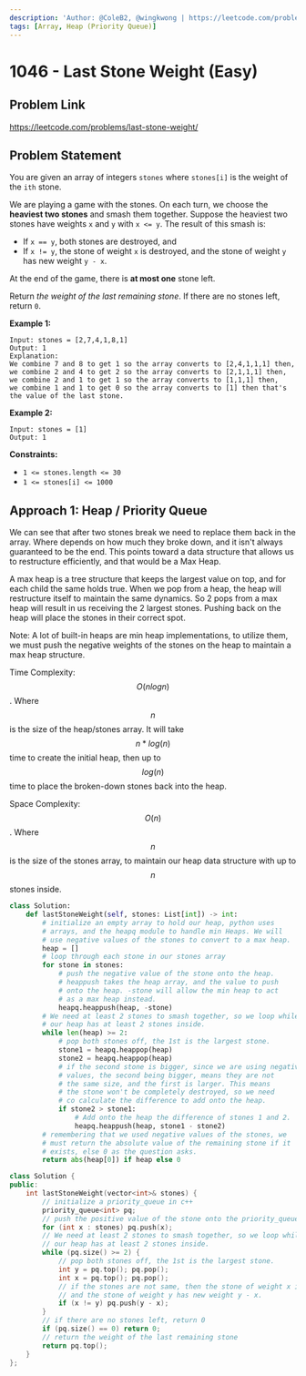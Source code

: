 ```yaml
---
description: 'Author: @ColeB2, @wingkwong | https://leetcode.com/problems/last-stone-weight/'
tags: [Array, Heap (Priority Queue)]
---
```


# 1046 - Last Stone Weight (Easy)

## Problem Link

https://leetcode.com/problems/last-stone-weight/

## Problem Statement

You are given an array of integers `stones` where `stones[i]` is the weight of the `ith` stone.

We are playing a game with the stones. On each turn, we choose the **heaviest two stones** and smash them together. Suppose the heaviest two stones have weights `x` and `y` with `x <= y`. The result of this smash is:

- If `x == y`, both stones are destroyed, and
- If `x != y`, the stone of weight `x` is destroyed, and the stone of weight `y` has new weight `y - x`.

At the end of the game, there is **at most one** stone left.

Return _the weight of the last remaining stone_. If there are no stones left, return `0`.

**Example 1:**

```
Input: stones = [2,7,4,1,8,1]
Output: 1
Explanation: 
We combine 7 and 8 to get 1 so the array converts to [2,4,1,1,1] then,
we combine 2 and 4 to get 2 so the array converts to [2,1,1,1] then,
we combine 2 and 1 to get 1 so the array converts to [1,1,1] then,
we combine 1 and 1 to get 0 so the array converts to [1] then that's the value of the last stone.
```

**Example 2:**

```
Input: stones = [1]
Output: 1
```

**Constraints:**

- `1 <= stones.length <= 30`
- `1 <= stones[i] <= 1000`

## Approach 1: Heap / Priority Queue

We can see that after two stones break we need to replace them back in the array. Where depends on how much they broke down, and it isn't always guaranteed to be the end. This points toward a data structure that allows us to restructure efficiently, and that would be a Max Heap.

A max heap is a tree structure that keeps the largest value on top, and for each child the same holds true. When we pop from a heap, the heap will restructure itself to maintain the same dynamics. So 2 pops from a max heap will result in us receiving the 2 largest stones. Pushing back on the heap will place the stones in their correct spot.

Note: A lot of built-in heaps are min heap implementations, to utilize them, we must push the negative weights of the stones on the heap to maintain a max heap structure.

Time Complexity: $$O(nlogn)$$. Where $$n$$ is the size of the heap/stones array. It will take $$n*log(n)$$ time to create the initial heap, then up to $$log(n)$$ time to place the broken-down stones back into the heap.

Space Complexity: $$O(n)$$. Where $$n$$ is the size of the stones array, to maintain our heap data structure with up to $$n$$ stones inside.

<Tabs>
<TabItem value="python" label="Python">
<SolutionAuthor name="@ColeB2"/>

```py
class Solution:
    def lastStoneWeight(self, stones: List[int]) -> int:
        # initialize an empty array to hold our heap, python uses
        # arrays, and the heapq module to handle min Heaps. We will
        # use negative values of the stones to convert to a max heap.
        heap = []
        # loop through each stone in our stones array
        for stone in stones:
            # push the negative value of the stone onto the heap.
            # heappush takes the heap array, and the value to push
            # onto the heap. -stone will allow the min heap to act
            # as a max heap instead.
            heapq.heappush(heap, -stone)
        # We need at least 2 stones to smash together, so we loop while
        # our heap has at least 2 stones inside.
        while len(heap) >= 2:
            # pop both stones off, the 1st is the largest stone.
            stone1 = heapq.heappop(heap)
            stone2 = heapq.heappop(heap)
            # if the second stone is bigger, since we are using negative
            # values, the second being bigger, means they are not
            # the same size, and the first is larger. This means
            # the stone won't be completely destroyed, so we need
            # co calculate the difference to add onto the heap.
            if stone2 > stone1:
                # Add onto the heap the difference of stones 1 and 2.
                heapq.heappush(heap, stone1 - stone2)
        # remembering that we used negative values of the stones, we 
        # must return the absolute value of the remaining stone if it
        # exists, else 0 as the question asks.
        return abs(heap[0]) if heap else 0
```

</TabItem>

<TabItem value="cpp" label="C++">
<SolutionAuthor name="@wingkwong"/>

```cpp
class Solution {
public:
    int lastStoneWeight(vector<int>& stones) {
        // initialize a priority_queue in c++
        priority_queue<int> pq;
        // push the positive value of the stone onto the priority_queue
        for (int x : stones) pq.push(x); 
        // We need at least 2 stones to smash together, so we loop while
        // our heap has at least 2 stones inside.
        while (pq.size() >= 2) {
            // pop both stones off, the 1st is the largest stone.
            int y = pq.top(); pq.pop();
            int x = pq.top(); pq.pop();
            // if the stones are not same, then the stone of weight x is detroyed
            // and the stone of weight y has new weight y - x.
            if (x != y) pq.push(y - x);
        }
        // if there are no stones left, return 0
        if (pq.size() == 0) return 0;
        // return the weight of the last remaining stone
        return pq.top();
    }
};
```

</TabItem>
</Tabs>